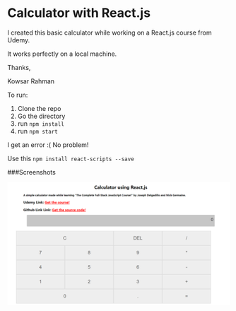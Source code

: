# Calculator with React.js

I created this basic calculator while working on a React.js course from Udemy.

It works perfectly on a local machine.

Thanks,

Kowsar Rahman 

To run:

1. Clone the repo
2. Go the directory
3. run ```npm install```
4. run ```npm start```

I get an error :( No problem!

Use this ```npm install react-scripts --save```

###Screenshots

![First Page](Image.png)
